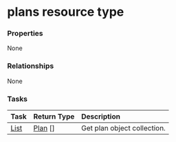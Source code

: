 # plans resource type



### Properties
None

### Relationships
None


### Tasks

| Task		   | Return Type	|Description|
|:---------------|:--------|:----------|
|[List](../api/plan_list.md) | [Plan](plan.md) [] |Get plan object collection. |

<!-- uuid: 59b5c36f-fc4f-4b5a-a53b-c7b54cb5336a
2015-10-15 16:17:33 UTC -->
<!-- {
  "type": "#page.annotation",
  "description": "plans resource",
  "keywords": "",
  "section": "documentation",
  "tocPath": ""
}-->